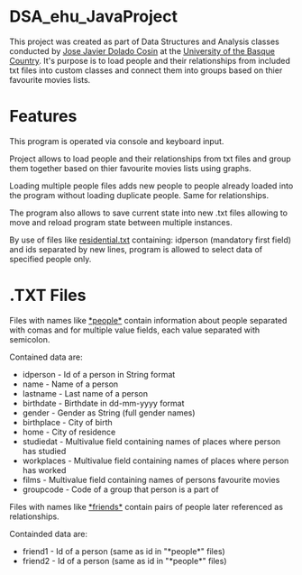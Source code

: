 # DSA_ehu_JavaProject
This project was created as part of Data Structures and Analysis classes conducted by [Jose Javier Dolado Cosin](https://www.ehu.eus/es/web/graduak/grado-ingenieria-informatica/profesorado?p_redirect=fichaPDI&p_idp=3647&nredi=1) at the [University of the Basque Country](https://www.ehu.eus/en/en-home).
It's purpose is to load people and their relationships from included txt files into custom classes and connect them into groups based on thier favourite movies lists.

# Features
This program is operated via console and keyboard input.

Project allows to load people and their relationships from txt files and group them together based on thier favourite movies lists using graphs.

Loading multiple people files adds new people to people already loaded into the program without loading duplicate people.
Same for relationships.

The program also allows to save current state into new .txt files allowing to move and reload program state between multiple instances.

By use of files like [residential.txt](../main/residential.txt) containing:
idperson (mandatory first field) and ids separated by new lines, program is allowed to select data of specified people only.

# .TXT Files
Files with names like [\*people\*](../main/df_people_8.txt) contain information about people separated with comas and for multiple value fields, each value separated with semicolon.

Contained data are:
- idperson - Id of a person in String format
- name - Name of a person
- lastname - Last name of a person
- birthdate - Birthdate in dd-mm-yyyy format
- gender - Gender as String (full gender names)
- birthplace - City of birth
- home - City of residence
- studiedat - Multivalue field containing names of places where person has studied
- workplaces - Multivalue field containing names of places where person has worked
- films - Multivalue field containing names of persons favourite movies
- groupcode - Code of a group that person is a part of

Files with names like [\*friends\*](../main/df_friends_8L19.txt) contain pairs of people later referenced as relationships.

Containded data are:
- friend1 - Id of a person (same as id in "\*people\*" files)
- friend2 - Id of a person (same as id in "\*people\*" files)
